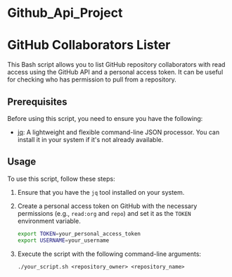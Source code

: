 # Github_Api_Project
# GitHub Collaborators Lister

This Bash script allows you to list GitHub repository collaborators with read access using the GitHub API and a personal access token. It can be useful for checking who has permission to pull from a repository.

## Prerequisites

Before using this script, you need to ensure you have the following:

- [jq](https://stedolan.github.io/jq/): A lightweight and flexible command-line JSON processor. You can install it in your system if it's not already available.

## Usage

To use this script, follow these steps:

1. Ensure that you have the `jq` tool installed on your system.

2. Create a personal access token on GitHub with the necessary permissions (e.g., `read:org` and `repo`) and set it as the `TOKEN` environment variable.

   ```bash
   export TOKEN=your_personal_access_token
   export USERNAME=your_username
   
3. Execute the script with the following command-line arguments:
   ```
   ./your_script.sh <repository_owner> <repository_name>
